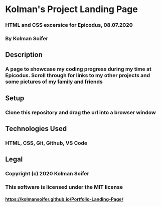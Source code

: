 # Kolman's Project Landing Page #

### HTML and CSS excersice for Epicodus, 08.07.2020 ###


### By Kolman Soifer ###

## Description ##

### A page to showcase my coding progress during my time at Epicodus.  Scroll through for links to my other projects and some pictures of my family and friends ###


## Setup ##

### Clone this repository and drag the url into a browser window ###


## Technologies Used ##

### HTML, CSS, Git, Github, VS Code ###


## Legal ##

### Copyright (c) 2020 Kolman Soifer
### This software is licensed under the MIT license ###

#### https://kolmansoifer.github.io/Portfolio-Landing-Page/ ####